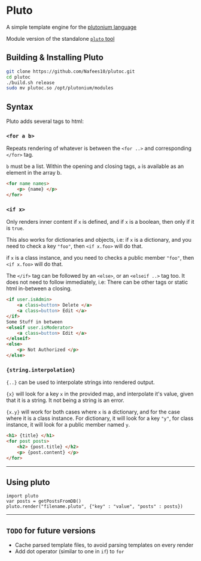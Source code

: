 # Pluto

A simple template engine for the
[plutonium language](https://github.com/shehryar49/plutonium-lang)

Module version of the standalone
[`pluto` tool](https://github.com/Nafees10/pluto)

## Building & Installing Pluto

```bash
git clone https://github.com/Nafees10/plutoc.git
cd plutoc
./build.sh release
sudo mv plutoc.so /opt/plutonium/modules
```

## Syntax

Pluto adds several tags to html:

### `<for a b>`

Repeats rendering of whatever is between the `<for ..>` and corresponding
`</for>` tag.

`b` must be a list. Within the opening and closing tags, `a` is available as
an element in the array b.

```html
<for name names>
	<p> {name} </p>
</for>
```

### `<if x>`

Only renders inner content if `x` is defined, and if `x` is a boolean, then only
if it is `true`.

This also works for dictionaries and objects, i.e: if `x` is a dictionary, and
you need to check a key `"foo"`, then `<if x.foo>` will do that.

if `x` is a class instance, and you need to checks a public member `"foo"`, then
`<if x.foo>` will do that.

The `</if>` tag can be followed by an `<else>`, or an `<elseif ..>` tag too.
It does not need to follow immediately, i.e: There can be other tags or static
html in-between a closing.

```html
<if user.isAdmin>
	<a class=button> Delete </a>
	<a class=button> Edit </a>
</if>
Some Stuff in between
<elseif user.isModerator>
	<a class=button> Edit </a>
</elseif>
<else>
	<p> Not Authorized </p>
</else>
```

### `{string.interpolation}`

`{..}` can be used to interpolate strings into rendered output.

`{x}` will look for a key `x` in the provided map, and interpolate it's value,
given that it is a string. It not being a string is an error.

`{x.y}` will work for both cases where `x` is a dictionary, and for the case
where it is a class instance. For dictionary, it will look for a key `"y"`, for
class instance, it will look for a public member named `y`.

```html
<h1> {title} </h1>
<for post posts>
	<h2> {post.title} </h2>
	<p> {post.content} </p>
</for>
```

---

## Using pluto

```plutonium
import pluto
var posts = getPostsFromDB()
pluto.render("filename.pluto", {"key" : "value", "posts" : posts})
```

---

## `TODO` for future versions

* Cache parsed template files, to avoid parsing templates on every render
* Add dot operator (similar to one in `if`) to `for`
